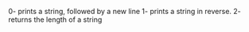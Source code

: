 0-  prints a string, followed by a new line
1- prints a string in reverse.
2- returns the length of a string
